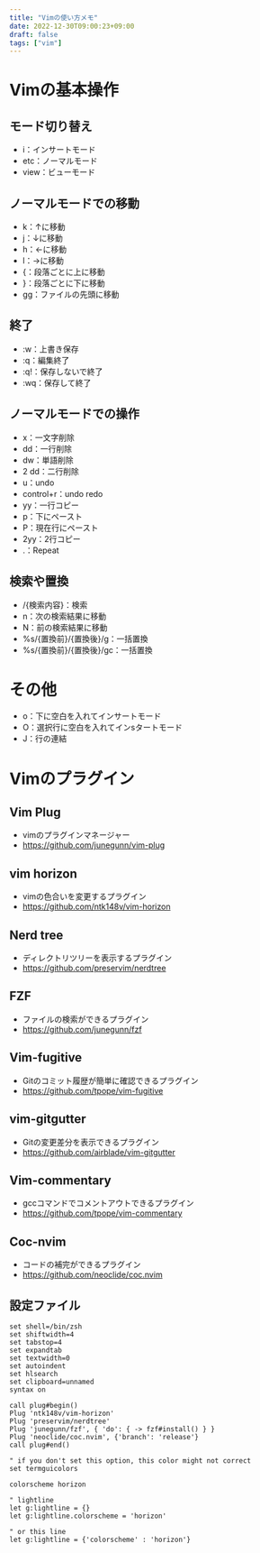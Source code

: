 ```yaml
---
title: "Vimの使い方メモ"
date: 2022-12-30T09:00:23+09:00
draft: false
tags: ["vim"] 
---
```

<!--more-->
# Vimの基本操作
## モード切り替え
- i：インサートモード
- etc：ノーマルモード
- view：ビューモード

## ノーマルモードでの移動
- k：↑に移動
- j：↓に移動
- h：←に移動
- l：→に移動
- {：段落ごとに上に移動
- }：段落ごとに下に移動
- gg：ファイルの先頭に移動

## 終了
- :w：上書き保存
- :q：編集終了
- :q!：保存しないで終了
- :wq：保存して終了

## ノーマルモードでの操作
- x：一文字削除
- dd：一行削除
- dw：単語削除
- 2 dd：二行削除
- u：undo
- control+r：undo redo
- yy：一行コピー
- p：下にペースト
- P：現在行にペースト
- 2yy：2行コピー
- .：Repeat

## 検索や置換
- /{検索内容}：検索
- n：次の検索結果に移動
- N：前の検索結果に移動
- %s/{置換前}/{置換後}/g：一括置換
- %s/{置換前}/{置換後}/gc：一括置換

# その他
- o：下に空白を入れてインサートモード
- O：選択行に空白を入れてインsタートモード
- J：行の連結

# Vimのプラグイン
## Vim Plug
- vimのプラグインマネージャー
- https://github.com/junegunn/vim-plug

## vim horizon
- vimの色合いを変更するプラグイン
- https://github.com/ntk148v/vim-horizon

## Nerd tree
- ディレクトリツリーを表示するプラグイン
- https://github.com/preservim/nerdtree

## FZF
- ファイルの検索ができるプラグイン
- https://github.com/junegunn/fzf

## Vim-fugitive
- Gitのコミット履歴が簡単に確認できるプラグイン
- https://github.com/tpope/vim-fugitive

## vim-gitgutter
- Gitの変更差分を表示できるプラグイン
- https://github.com/airblade/vim-gitgutter

## Vim-commentary
- gccコマンドでコメントアウトできるプラグイン
- https://github.com/tpope/vim-commentary

## Coc-nvim
- コードの補完ができるプラグイン
- https://github.com/neoclide/coc.nvim

## 設定ファイル
```.vimrc
set shell=/bin/zsh
set shiftwidth=4
set tabstop=4
set expandtab
set textwidth=0
set autoindent
set hlsearch
set clipboard=unnamed
syntax on

call plug#begin()
Plug 'ntk148v/vim-horizon'
Plug 'preservim/nerdtree'
Plug 'junegunn/fzf', { 'do': { -> fzf#install() } }
Plug 'neoclide/coc.nvim', {'branch': 'release'}
call plug#end()

" if you don't set this option, this color might not correct
set termguicolors

colorscheme horizon

" lightline
let g:lightline = {}
let g:lightline.colorscheme = 'horizon'

" or this line
let g:lightline = {'colorscheme' : 'horizon'}

```
